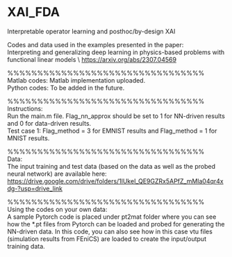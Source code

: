 # XAI_FDA
Interpretable operator learning and posthoc/by-design XAI

Codes and data used in the examples presented in the paper:\
Interpreting and generalizing deep learning in physics-based problems with functional linear models \ 
https://arxiv.org/abs/2307.04569  


%%%%%%%%%%%%%%%%%%%%%%%%%%%%%%%%% \
Matlab codes: Matlab implementation uploaded. \
Python codes: To be added in the future. 


%%%%%%%%%%%%%%%%%%%%%%%%%%%%%%%%% \
Instructions:\
Run the main.m file. Flag_nn_approx should be set to 1 for NN-driven results and 0 for data-driven results. \
Test case 1: Flag_method = 3 for EMNIST results and Flag_method = 1 for MNIST results. 


%%%%%%%%%%%%%%%%%%%%%%%%%%%%%%%%% \
Data:\
The input training and test data (based on the data as well as the probed neural network) are available here: \
https://drive.google.com/drive/folders/1lUkeI_QE9GZRx5APfZ_mMla04qr4xdg-?usp=drive_link

%%%%%%%%%%%%%%%%%%%%%%%%%%%%%%%%% \
Using the codes on your own data:\
A sample Pytorch code is placed under pt2mat folder where you can see how  the *.pt files from Pytorch can be loaded and probed for generating the NN-driven data. In this code, you can also see how in this case vtu files (simulation results from FEniCS) are loaded to create the input/output training data.  
